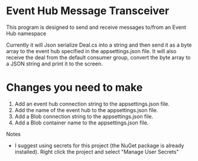# Event Hub Message Transceiver
This program is designed to send and receive messages to/from an Event Hub namespace

Currently it will Json serialize Deal.cs into a string and then send it as a byte array to the event hub specified in the appsettings.json file.
It will also receive the deal from the default consumer group, convert the byte array to a JSON string and print it to the screen.

# Changes you need to make
1. Add an event hub connection string to the appsettings.json file.
2. Add the name of the event hub to the appsettings.json file.
3. Add a Blob connection string to the appsettings.json file.
4. Add a Blob container name to the appsettings.json file.

Notes
- I suggest using secrets for this project (the NuGet package is already installed).  Right click the project and select "Manage User Secrets"
